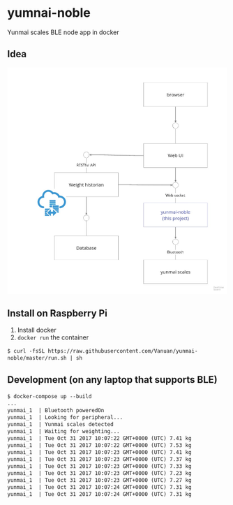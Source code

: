 # yumnai-noble

Yunmai scales BLE node app in docker

## Idea

![Idea](idea.jpg)

## Install on Raspberry Pi

1. Install docker
2. `docker run` the container
```
$ curl -fsSL https://raw.githubusercontent.com/Vanuan/yunmai-noble/master/run.sh | sh
```

## Development (on any laptop that supports BLE)
```
$ docker-compose up --build
...
yunmai_1  | Bluetooth poweredOn
yunmai_1  | Looking for peripheral...
yunmai_1  | Yunmai scales detected
yunmai_1  | Waiting for weighting...
yunmai_1  | Tue Oct 31 2017 10:07:22 GMT+0000 (UTC) 7.41 kg
yunmai_1  | Tue Oct 31 2017 10:07:22 GMT+0000 (UTC) 7.53 kg
yunmai_1  | Tue Oct 31 2017 10:07:23 GMT+0000 (UTC) 7.41 kg
yunmai_1  | Tue Oct 31 2017 10:07:23 GMT+0000 (UTC) 7.37 kg
yunmai_1  | Tue Oct 31 2017 10:07:23 GMT+0000 (UTC) 7.33 kg
yunmai_1  | Tue Oct 31 2017 10:07:23 GMT+0000 (UTC) 7.23 kg
yunmai_1  | Tue Oct 31 2017 10:07:23 GMT+0000 (UTC) 7.27 kg
yunmai_1  | Tue Oct 31 2017 10:07:24 GMT+0000 (UTC) 7.31 kg
yunmai_1  | Tue Oct 31 2017 10:07:24 GMT+0000 (UTC) 7.31 kg
```

